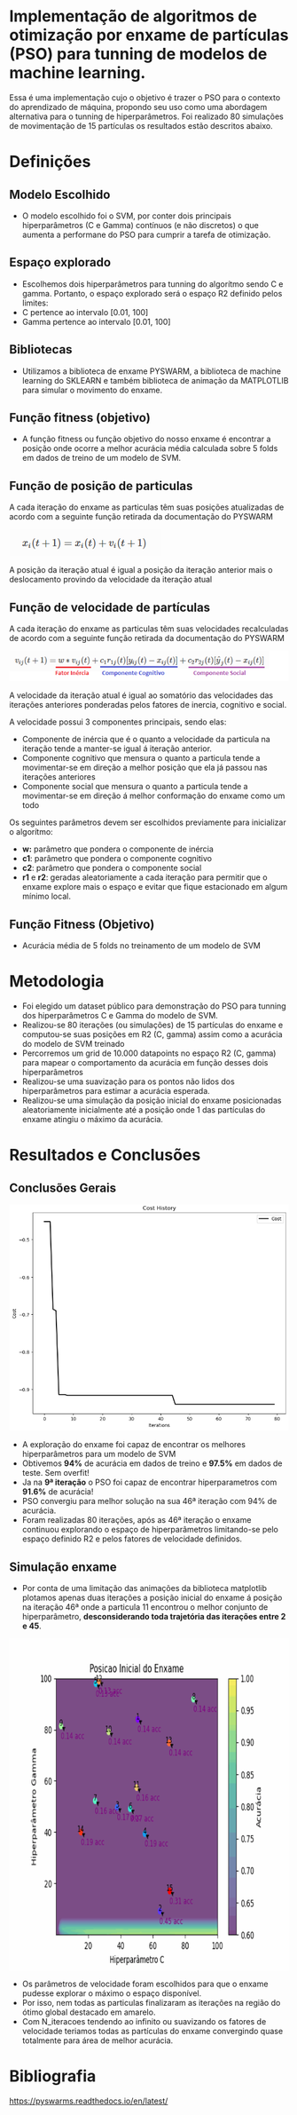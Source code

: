 # Implementação de algoritmos de otimização por enxame de partículas (PSO) para tunning de modelos de machine learning.
Essa é uma implementação cujo o objetivo é trazer o PSO para o contexto do aprendizado de máquina, propondo seu uso como uma abordagem alternativa para o tunning de hiperparâmetros. Foi realizado 80 simulações de movimentação de 15 partículas os resultados estão descritos abaixo.

# Definições

## Modelo Escolhido
- O modelo escolhido foi o SVM, por conter dois principais hiperparâmetros (C e Gamma) contínuos (e não discretos) o que aumenta a performane do PSO para cumprir a tarefa de otimização.

## Espaço explorado
- Escolhemos dois hiperparâmetros para tunning do algorítmo sendo C e gamma. Portanto, o espaço explorado será o espaço R2 definido pelos limites:
- C pertence ao intervalo [0.01, 100]
- Gamma pertence ao intervalo [0.01, 100]

## Bibliotecas
- Utilizamos a biblioteca de enxame PYSWARM, a biblioteca de machine learning do SKLEARN e também biblioteca de animação da MATPLOTLIB para simular o movimento do enxame.
  
## Função fitness (objetivo)
- A função fitness ou função objetivo do nosso enxame é encontrar a posição onde ocorre a melhor acurácia média calculada sobre 5 folds em dados de treino de um modelo de SVM.
  
## Função de posição de particulas
A cada iteração do enxame as particulas têm suas posições atualizadas de acordo com a seguinte função retirada da documentação do PYSWARM


![](images/eq_posicao.png) 

A posição da iteração atual é igual a posição da iteração anterior mais o deslocamento provindo da velocidade da iteração atual

## Função de velocidade de partículas
A cada iteração do enxame as particulas têm suas velocidades recalculadas de acordo com a seguinte função retirada da documentação do PYSWARM


![](images/eq_velocidade.png) 

A velocidade da iteração atual é igual ao somatório das velocidades das iterações anteriores ponderadas pelos fatores de inercia, cognitivo e social.

A velocidade possui 3 componentes principais, sendo elas:
- Componente de inércia que é o quanto a velocidade da particula na iteração tende a manter-se igual á iteração anterior. 
- Componente cognitivo que mensura o quanto a particula tende a movimentar-se em direção a melhor posição que ela já passou nas iterações anteriores
- Componente social que mensura o quanto a particula tende a movimentar-se em direção á melhor conformação do enxame como um todo

Os seguintes parâmetros devem ser escolhidos previamente para inicializar o algorítmo:  
- **w:**  parâmetro que pondera o componente de inércia  
- **c1**: parâmetro que pondera o componente cognitivo  
- **c2**: parâmetro que pondera o componente social  
- **r1** e **r2**: geradas aleatoriamente a cada iteração para permitir que o enxame explore mais o espaço e evitar que fique estacionado em algum mínimo local.  

## Função Fitness (Objetivo)
- Acurácia média de 5 folds no treinamento de um modelo de SVM

# Metodologia
- Foi elegido um dataset público para demonstração do PSO para tunning dos hiperparâmetros C e Gamma do modelo de SVM.
- Realizou-se 80 iterações (ou simulações) de 15 partículas do enxame e computou-se suas posições em R2 (C, gamma) assim como a acurácia do modelo de SVM treinado 
- Percorremos um grid de 10.000 datapoints no espaço R2 (C, gamma) para mapear o comportamento da acurácia em função desses dois hiperparâmetros
- Realizou-se uma suavização para os pontos não lidos dos hiperparâmetros para estimar a acurácia esperada.
- Realizou-se uma simulação da posição inicial do enxame posicionadas aleatoriamente inicialmente até a posição onde 1 das partículas do enxame atingiu o máximo da acurácia.


# Resultados e Conclusões

## Conclusões Gerais

 ![](images/acuracia_iteracoes.png) 
 
- A exploração do enxame foi capaz de encontrar os melhores hiperparâmetros para um modelo de SVM
- Obtivemos **94%** de acurácia em dados de treino e **97.5%** em dados de teste. Sem overfit!
- Ja na **9ª iteração** o PSO foi capaz de encontrar hiperparametros com **91.6%** de acurácia!
- PSO convergiu para melhor solução na sua 46ª iteração com 94% de acurácia.
- Foram realizadas 80 iterações, após as 46ª iteração o enxame continuou explorando o espaço de hiperparâmetros limitando-se pelo espaço definido R2 e pelos fatores de velocidade definidos.

## Simulação enxame

- Por conta de uma limitação das animações da biblioteca matplotlib plotamos apenas duas iterações a posição inicial do enxame á posição na iteração 46ª onde a particula 11 encontrou o melhor conjunto de hiperparâmetro, **desconsiderando toda trajetória das iterações entre 2 e 45**.

<img align="center" img class="giphy-gif-img giphy-img-loaded" src="https://github.com/webercg/PSO---Inteligencia-de-enxames---otimizacao-hiperparametros/blob/main/images/animacao2.gif" width="800" height="600" alt="X" style="background: url(&quot;data:image/png;base64,iVBORw0KGgoAAAANSUhEUgAAADgAAAA4AQMAAACSSKldAAAABlBMVEUhIiIWFhYoSqvJAAAAGElEQVQY02MAAv7///8PWxqIPwDZw5UGABtgwz2xhFKxAAAAAElFTkSuQmCC&quot;) 0px 0px;">

- Os parâmetros de velocidade foram escolhidos para que o enxame pudesse explorar o máximo o espaço disponível.
- Por isso, nem todas as particulas finalizaram as iterações na região do ótimo global destacado em amarelo. 
- Com N_iteracoes tendendo ao infinito ou suavizando os fatores de velocidade teriamos todas as partículas do enxame convergindo quase totalmente para área de melhor acurácia.


# Bibliografia
https://pyswarms.readthedocs.io/en/latest/
